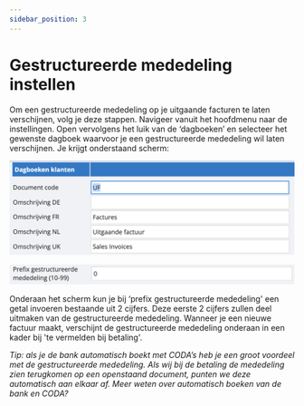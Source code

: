 ```yaml
---
sidebar_position: 3
---
```


# Gestructureerde mededeling instellen

Om een gestructureerde mededeling op je uitgaande facturen te laten verschijnen, volg je deze stappen. Navigeer vanuit het hoofdmenu naar de instellingen. Open vervolgens het luik van de ‘dagboeken’ en selecteer het gewenste dagboek waarvoor je een gestructureerde mededeling wil laten verschijnen. Je krijgt onderstaand scherm:

![alt text](../../../../resources/factureren/image-7.png)

![alt text](../../../../resources/factureren/image-8.png)

Onderaan het scherm kun je bij ‘prefix gestructureerde mededeling' een getal invoeren bestaande uit 2 cijfers. Deze eerste 2 cijfers zullen deel uitmaken van de gestructureerde mededeling. Wanneer je een nieuwe factuur maakt, verschijnt de gestructureerde mededeling onderaan in een kader bij 'te vermelden bij betaling'.

*Tip: als je de bank automatisch boekt met CODA’s heb je een groot voordeel met de gestructureerde mededeling. Als wij bij de betaling de mededeling zien terugkomen op een openstaand document, punten we deze automatisch aan elkaar af. Meer weten over automatisch boeken van de bank en CODA?*  